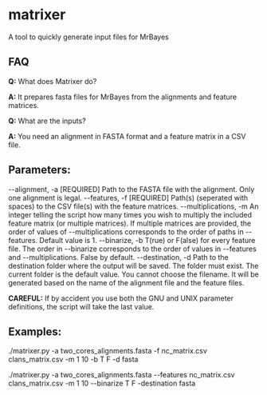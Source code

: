 # matrixer
A tool to quickly generate input files for MrBayes

## FAQ
**Q:** What does Matrixer do?

**A:** It prepares fasta files for MrBayes from the alignments and feature matrices.


**Q:** What are the inputs?

**A:** You need an alignment in FASTA format and a feature matrix in a CSV file.

## Parameters:
--alignment, -a         [REQUIRED] Path to the FASTA file with the alignment. Only one alignment is legal.
--features, -f          [REQUIRED] Path(s) (seperated with spaces) to the CSV file(s) with the feature matrices.
--multiplications, -m   An integer telling the script how many times you wish to multiply the included feature matrix 
                        (or multiple matrices). If multiple matrices are provided, the order of values of --multiplications
                        corresponds to the order of paths in --features. Default value is 1.
--binarize, -b          T(rue) or F(alse) for every feature file. The order in --binarize corresponds to the
                        order of values in --features and --multiplications. False by default.
--destination, -d       Path to the destination folder where the output will be saved. The folder must exist. The current folder
                        is the default value. You cannot choose the filename. It will be generated based on the name of the alignment 
                        file and the feature files.

**CAREFUL:** If by accident you use both the GNU and UNIX parameter definitions, the script will take the last value.

## Examples:

./matrixer.py -a two_cores_alignments.fasta -f nc_matrix.csv clans_matrix.csv -m 1 10 -b T F -d fasta

./matrixer.py -a two_cores_alignments.fasta --features nc_matrix.csv clans_matrix.csv -m 1 10 --binarize T F -destination fasta
